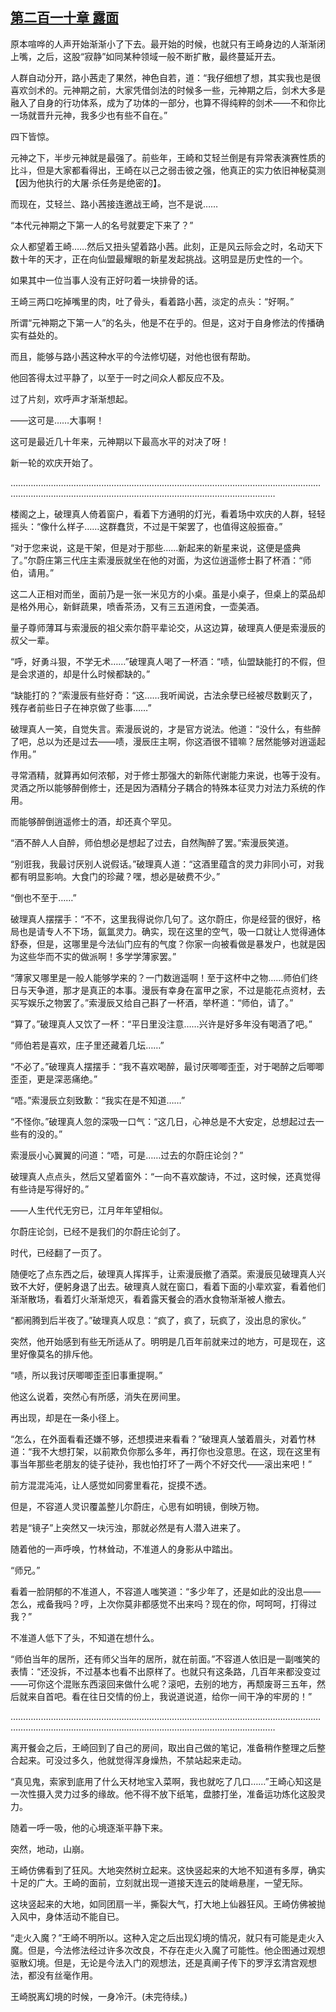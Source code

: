 ## [第二百一十章 露面](https://www.xxbiquge.com/11_11207/9170923.html)


  原本喧哗的人声开始渐渐小了下去。最开始的时候，也就只有王崎身边的人渐渐闭上嘴，之后，这股“寂静”如同某种领域一般不断扩散，最终蔓延开去。

  人群自动分开，路小茜走了果然，神色自若，道：“我仔细想了想，其实我也是很喜欢剑术的。元神期之前，大家凭借剑法的时候多一些，元神期之后，剑术大多是融入了自身的行功体系，成为了功体的一部分，也算不得纯粹的剑术——不和你比一场就晋升元神，我多少也有些不自在。”

  四下皆惊。

  元神之下，半步元神就是最强了。前些年，王崎和艾轻兰倒是有异常表演赛性质的比斗，但是大家都看得出，王崎在以己之弱击彼之强，他真正的实力依旧神秘莫测【因为他执行的大屠·杀任务是绝密的】。

  而现在，艾轻兰、路小茜接连邀战王崎，岂不是说……

  “本代元神期之下第一人的名号就要定下来了？”

  众人都望着王崎……然后又扭头望着路小茜。此刻，正是风云际会之时，名动天下数十年的天才，正在向仙盟最耀眼的新星发起挑战。这明显是历史性的一个。

  如果其中一位当事人没有正好叼着一块排骨的话。

  王崎三两口吃掉嘴里的肉，吐了骨头，看着路小茜，淡定的点头：“好啊。”

  所谓“元神期之下第一人”的名头，他是不在乎的。但是，这对于自身修法的传播确实有益处的。

  而且，能够与路小茜这种水平的今法修切磋，对他也很有帮助。

  他回答得太过平静了，以至于一时之间众人都反应不及。

  过了片刻，欢呼声才渐渐想起。

  ——这可是……大事啊！

  这可是最近几十年来，元神期以下最高水平的对决了呀！

  新一轮的欢庆开始了。

  …………………………………………………………………………………………………………………………………………………………………………………………………………

  楼阁之上，破理真人倚着窗户，看着下方通明的灯光，看着场中欢庆的人群，轻轻摇头：“像什么样子……这群蠢货，不过是干架罢了，也值得这般振奋。”

  “对于您来说，这是干架，但是对于那些……新起来的新星来说，这便是盛典了。”尔蔚庄第三代庄主索漫辰就坐在他的对面，为这位逍遥修士斟了杯酒：“师伯，请用。”

  这二人正相对而坐，面前乃是一张一米见方的小桌。虽是小桌子，但桌上的菜品却是格外用心，新鲜蔬果，喷香茶汤，又有三五道闲食，一壶美酒。

  量子尊师薄耳与索漫辰的祖父索尔蔚平辈论交，从这边算，破理真人便是索漫辰的叔父一辈。

  “呼，好勇斗狠，不学无术……”破理真人喝了一杯酒：“啧，仙盟缺能打的不假，但是会求道的，却是什么时候都缺的。”

  “缺能打的？”索漫辰有些好奇：“这……我听闻说，古法余孽已经被尽数剿灭了，残存者前些日子在神京做了些事……”

  破理真人一笑，自觉失言。索漫辰说的，才是官方说法。他道：“没什么，有些醉了吧，总以为还是过去——啧，漫辰庄主啊，你这酒很不错嘛？居然能够对逍遥起作用。”

  寻常酒精，就算再如何浓郁，对于修士那强大的新陈代谢能力来说，也等于没有。灵酒之所以能够醉倒修士，还是因为酒精分子耦合的特殊本征灵力对法力系统的作用。

  而能够醉倒逍遥修士的酒，却还真个罕见。

  “酒不醉人人自醉，师伯想必是想起了过去，自然陶醉了罢。”索漫辰笑道。

  “别诳我，我最讨厌别人说假话。”破理真人道：“这酒里蕴含的灵力非同小可，对我都有明显影响。大食门的珍藏？嘿，想必是破费不少。”

  “倒也不至于……”

  破理真人摆摆手：“不不，这里我得说你几句了。这尔蔚庄，你是经营的很好，格局也是请专人不下场，氤氲灵力。确实，现在这里的空气，吸一口就让人觉得通体舒泰，但是，这哪里是今法仙门应有的气度？你家一向被看做是暴发户，也就是因为这些华而不实的做派啊！多学学薄家罢。”

  “薄家又哪里是一般人能够学来的？一门数逍遥啊！至于这杯中之物……师伯们终日与天争道，那才是真正的本事。漫辰有幸身在富甲之家，不过是能花点资材，去买写娱乐之物罢了。”索漫辰又给自己斟了一杯酒，举杯道：“师伯，请了。”

  “算了。”破理真人又饮了一杯：“平日里没注意……兴许是好多年没有喝酒了吧。”

  “师伯若是喜欢，庄子里还藏着几坛……”

  “不必了。”破理真人摆摆手：“我不喜欢喝醉，最讨厌唧唧歪歪，对于喝醉之后唧唧歪歪，更是深恶痛绝。”

  “唔。”索漫辰立刻致歉：“我实在是不知道……”

  “不怪你。”破理真人忽的深吸一口气：“这几日，心神总是不大安定，总想起过去一些有的没的。”

  索漫辰小心翼翼的问道：“唔，可是……过去的尔蔚庄论剑？”

  破理真人点点头，然后又望着窗外：“一向不喜欢酸诗，不过，这时候，还真觉得有些诗是写得好的。”

  ——人生代代无穷已，江月年年望相似。

  尔蔚庄论剑，已经不是我们的尔蔚庄论剑了。

  时代，已经翻了一页了。

  随便吃了点东西之后，破理真人挥挥手，让索漫辰撤了酒菜。索漫辰见破理真人兴致不大好，便躬身退了出去。破理真人就在窗口，看着下面的小辈欢宴，看着他们渐渐散场，看着灯火渐渐熄灭，看着露天餐会的酒水食物渐渐被人撤去。

  “都闹腾到后半夜了。”破理真人叹息：“疯了，疯了，玩疯了，没出息的家伙。”

  突然，他开始感到有些无所适从了。明明是几百年前就来过的地方，可是现在，这里好像莫名的排斥他。

  “啧，所以我讨厌唧唧歪歪旧事重提啊。”

  他这么说着，突然心有所感，消失在房间里。

  再出现，却是在一条小径上。

  “怎么，在外面看看还嫌不够，还想摸进来看看？”破理真人皱着眉头，对着竹林道：“我不大想打架，以前欺负你那么多年，再打你也没意思。在这，现在这里有事当年那些老朋友的徒子徒孙，我也怕打坏了一两个不好交代——滚出来吧！”

  前方混混沌沌，让人感觉如同雾里看花，捉摸不透。

  但是，不容道人灵识覆盖整儿尔蔚庄，心思有如明镜，倒映万物。

  若是“镜子”上突然又一块污浊，那就必然是有人潜入进来了。

  随着他的一声呼唤，竹林耸动，不准道人的身影从中踏出。

  “师兄。”

  看着一脸阴郁的不准道人，不容道人嗤笑道：“多少年了，还是如此的没出息——怎么，戒备我吗？哼，上次你莫非都感觉不出来吗？现在的你，呵呵呵，打得过我？”

  不准道人低下了头，不知道在想什么。

  “师伯当年的居所，还有师父当年的居所，就在前面。”不容道人依旧是一副嗤笑的表情：“还没拆，不过基本也看不出原样了。也就只有这条路，几百年来都没变过——可你这个混账东西滚回来做什么呢？滚吧，去别的地方，再颓废哥三五年，然后就来自首吧。看在往日交情的份上，我说道说道，给你一间干净的牢房的！”

  …………………………………………………………………………………………………………………………………………………………………………………………………………

  离开餐会之后，王崎回到了自己的房间，取出自己做的笔记，准备稍作整理之后整合起来。可没过多久，他就觉得浑身燥热，不禁站起来走动。

  “真见鬼，索家到底用了什么天材地宝入菜啊，我也就吃了几口……”王崎心知这是一次性摄入灵力过多的缘故。他不得不放下纸笔，盘膝打坐，准备运功炼化这股灵力。

  随着一呼一吸，他的心境逐渐平静下来。

  突然，地动，山崩。

  王崎仿佛看到了狂风。大地突然树立起来。这快竖起来的大地不知道有多厚，确实十足的广大。王崎的面前，立刻就出现一道接天连云的陡峭悬崖，一望无际。

  这块竖起来的大地，如同团扇一半，撕裂大气，打大地上仙器狂风。王崎仿佛被抛入风中，身体活动不能自已。

  “走火入魔？”王崎不明所以。这种入定之后出现幻境的情况，就只有可能是走火入魔。但是，今法修法经过许多次改良，不存在走火入魔了可能性。他企图通过观想驱散幻境。但是，无论是今法入门的观想法，还是真阐子传下的罗浮玄清宫观想法，都没有丝毫作用。

  王崎脱离幻境的时候，一身冷汗。(未完待续。)
